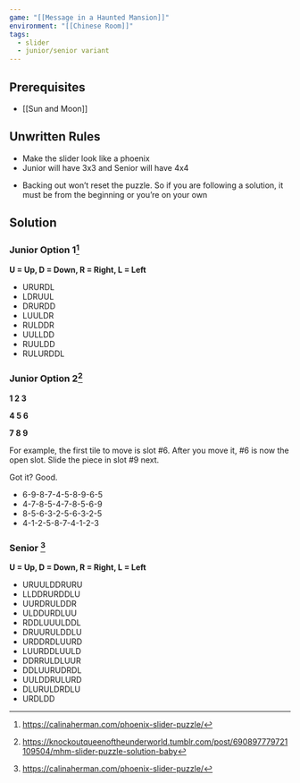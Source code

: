 ```yaml
---
game: "[[Message in a Haunted Mansion]]"
environment: "[[Chinese Room]]"
tags:
  - slider
  - junior/senior variant
---
```

## Prerequisites
* [[Sun and Moon]]
## Unwritten Rules
* Make the slider look like a phoenix
* Junior will have 3x3 and Senior will have 4x4
- Backing out won’t reset the puzzle. So if you are following a solution, it must be from the beginning or you’re on your own
## Solution

### Junior Option 1[^1]
**U = Up, D = Down, R = Right, L = Left**

- URURDL
- LDRUUL
- DRURDD
- LUULDR
- RULDDR
- UULLDD
- RUULDD
- RULURDDL

### Junior Option 2[^2]
**1 2 3**

**4 5 6**

**7 8 9**

For example, the first tile to move is slot #6. After you move it, #6 is now the open slot. Slide the piece in slot #9 next.

Got it? Good.

- 6-9-8-7-4-5-8-9-6-5
- 4-7-8-5-4-7-8-5-6-9
- 8-5-6-3-2-5-6-3-2-5
- 4-1-2-5-8-7-4-1-2-3

### Senior [^1]
**U = Up, D = Down, R = Right, L = Left**

- URUULDDRURU
- LLDDRURDDLU
- UURDRULDDR
- ULDDURDLUU
- RDDLUUULDDL
- DRUURULDDLU
- URDDRDLUURD
- LUURDDLUULD
- DDRRULDLUUR
- DDLUURUDRDL
- UULDDRULURD
- DLURULDRDLU
- URDLDD

[^1]: https://calinaherman.com/phoenix-slider-puzzle/

[^2]: https://knockoutqueenoftheunderworld.tumblr.com/post/690897779721109504/mhm-slider-puzzle-solution-baby
